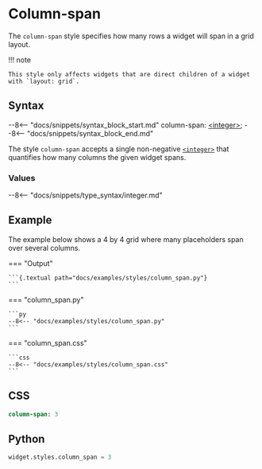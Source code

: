 # Column-span

The `column-span` style specifies how many rows a widget will span in a grid layout.

!!! note

    This style only affects widgets that are direct children of a widget with `layout: grid`.

## Syntax

--8<-- "docs/snippets/syntax_block_start.md"
column-span: <a href="../../css_types/integer">&lt;integer&gt;</a>;
--8<-- "docs/snippets/syntax_block_end.md"

The style `column-span` accepts a single non-negative [`<integer>`](../../../css_types/integer) that quantifies how many columns the given widget spans.

### Values

--8<-- "docs/snippets/type_syntax/integer.md"

## Example

The example below shows a 4 by 4 grid where many placeholders span over several columns.

=== "Output"

    ```{.textual path="docs/examples/styles/column_span.py"}
    ```

=== "column_span.py"

    ```py
    --8<-- "docs/examples/styles/column_span.py"
    ```

=== "column_span.css"

    ```css
    --8<-- "docs/examples/styles/column_span.css"
    ```

## CSS

```sass
column-span: 3
```

## Python

```py
widget.styles.column_span = 3
```
